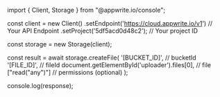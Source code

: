 import { Client, Storage } from "@appwrite.io/console";

const client = new Client()
    .setEndpoint('https://cloud.appwrite.io/v1') // Your API Endpoint
    .setProject('5df5acd0d48c2'); // Your project ID

const storage = new Storage(client);

const result = await storage.createFile(
    '[BUCKET_ID]', // bucketId
    '[FILE_ID]', // fileId
    document.getElementById('uploader').files[0], // file
    ["read("any")"] // permissions (optional)
);

console.log(response);
